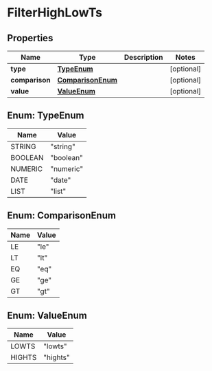 
# FilterHighLowTs

## Properties
Name | Type | Description | Notes
------------ | ------------- | ------------- | -------------
**type** | [**TypeEnum**](#TypeEnum) |  |  [optional]
**comparison** | [**ComparisonEnum**](#ComparisonEnum) |  |  [optional]
**value** | [**ValueEnum**](#ValueEnum) |  |  [optional]


<a name="TypeEnum"></a>
## Enum: TypeEnum
Name | Value
---- | -----
STRING | &quot;string&quot;
BOOLEAN | &quot;boolean&quot;
NUMERIC | &quot;numeric&quot;
DATE | &quot;date&quot;
LIST | &quot;list&quot;


<a name="ComparisonEnum"></a>
## Enum: ComparisonEnum
Name | Value
---- | -----
LE | &quot;le&quot;
LT | &quot;lt&quot;
EQ | &quot;eq&quot;
GE | &quot;ge&quot;
GT | &quot;gt&quot;


<a name="ValueEnum"></a>
## Enum: ValueEnum
Name | Value
---- | -----
LOWTS | &quot;lowts&quot;
HIGHTS | &quot;hights&quot;



